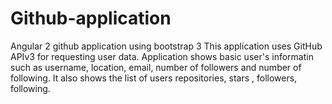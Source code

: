 # Github-application

Angular 2 github application using bootstrap 3 This application uses GitHub APIv3 for requesting user data. Application shows basic user's informatin such as username, location, email, number of followers and number of following. It also shows the list of users repositories, stars , followers, following.
